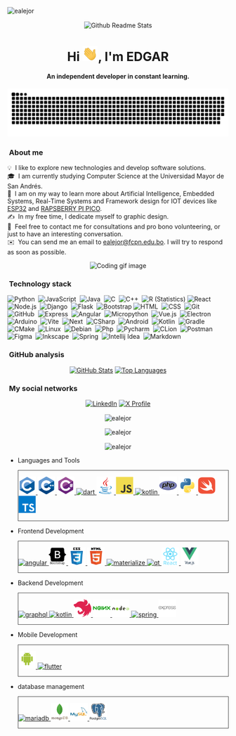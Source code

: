 <p align="left"> 
    <img src="https://komarev.com/ghpvc/?username=ealejor&label=Profile%20views&color=0e75b6&style=flat" alt="ealejor" />
</p>

<div align="center">
    <img 
        width="100px" 
        src="https://res.cloudinary.com/anuraghazra/image/upload/v1594908242/logo_ccswme.svg"
        align="center" alt="Github Readme Stats" 
    />
    <h1>Hi <img width="35" src="https://github.com/1999AZZAR/1999AZZAR/blob/main/resources/img/waving.gif" alt="">, I'm EDGAR</h1>
    <h4>An independent developer in constant learning.</h4>
</div>

<div align="center"> 
    <a href="https://1999azzar.github.io/1999AZZAR/">
        <img  
            src="https://github.com/1999AZZAR/1999AZZAR/blob/main/resources/img/grid-snake.svg"
            alt="snake"
        />
    </a>
</div>

### &nbsp;About me

💡 &nbsp;I like to explore new technologies and develop software solutions.\
🎓 &nbsp;I am currently studying Computer Science at the Universidad Mayor de San Andrés.\
🌱 &nbsp;I am on my way to learn more about Artificial Intelligence, Embedded Systems, Real-Time Systems and
Framework
design for IOT devices like [ESP32](https://www.espressif.com/)
and [RAPSBERRY PI PICO](https://www.raspberrypi.com/products/raspberry-pi-pico/).\
✍️ &nbsp;In my free time, I dedicate myself to graphic design.\
💬 &nbsp;Feel free to contact me for consultations and pro bono volunteering, or just to have an interesting
conversation.\
✉️ &nbsp;You can send me an email to ealejor@fcpn.edu.bo. I will try to respond as soon as possible.

<div align="center">
    <img
        width="200" 
        height="200" 
        src="https://raw.githubusercontent.com/royrustdev/royrustdev/main/assets/img/coding.gif" 
        alt="Coding gif image" 
    />
</div>

### &nbsp;Technology stack

![Python](https://img.shields.io/badge/-Python-05122A?style=flat&logo=python)&nbsp;
![JavaScript](https://img.shields.io/badge/-JavaScript-05122A?style=flat&logo=javascript)&nbsp;
![Java](https://img.shields.io/badge/-Java-05122A?style=flat&logo=Java&logoColor=FFA518)&nbsp;
![C](https://img.shields.io/badge/-C-05122A?style=flat&logo=C&logoColor=A8B9CC)&nbsp;
![C++](https://img.shields.io/badge/-C++-05122A?style=flat&logo=C%2B%2B&logoColor=00599C)&nbsp;
![R (Statistics)](https://img.shields.io/badge/-R-05122A?style=flat&logo=R&logoColor=276DC3)
![React](https://img.shields.io/badge/-React-05122A?style=flat&logo=react)&nbsp;
![Node.js](https://img.shields.io/badge/-Node.js-05122A?style=flat&logo=node.js)&nbsp;
![Django](https://img.shields.io/badge/-Django-05122A?style=flat&logo=django&logoColor=092E20)&nbsp;
![Flask](https://img.shields.io/badge/-Flask-05122A?style=flat&logo=flask)&nbsp;
![Bootstrap](https://img.shields.io/badge/-Bootstrap-05122A?style=flat&logo=bootstrap&logoColor=563D7C)
![HTML](https://img.shields.io/badge/-HTML-05122A?style=flat&logo=HTML5)&nbsp;
![CSS](https://img.shields.io/badge/-CSS-05122A?style=flat&logo=CSS3&logoColor=1572B6)&nbsp;
![Git](https://img.shields.io/badge/-Git-05122A?style=flat&logo=git)&nbsp;
![GitHub](https://img.shields.io/badge/-GitHub-05122A?style=flat&logo=github)&nbsp;
![Express](https://img.shields.io/badge/-Express-05122A?style=flat&logo=express)&nbsp;
![Angular](https://img.shields.io/badge/-Angular-05122A?style=flat&logo=angular)&nbsp;
![Micropython](https://img.shields.io/badge/-Micropython-05122A?style=flat&logo=micropython)&nbsp;
![Vue.js](https://img.shields.io/badge/-Vue.js-05122A?style=flat&logo=vue.js)&nbsp;
![Electron](https://img.shields.io/badge/-Electron-05122A?style=flat&logo=electron)&nbsp;
![Arduino](https://img.shields.io/badge/-Arduino-05122A?style=flat&logo=arduino)&nbsp;
![Vite](https://img.shields.io/badge/-Vite-05122A?style=flat&logo=vite)&nbsp;
![Next](https://img.shields.io/badge/-Next.js-05122A?style=flat&logo=next.js)&nbsp;
![CSharp](https://img.shields.io/badge/-CSharp-05122A?style=flat&logo=csharp)&nbsp;
![Android](https://img.shields.io/badge/-Android-05122A?style=flat&logo=android)&nbsp;
![Kotlin](https://img.shields.io/badge/-Kotlin-05122A?style=flat&logo=kotlin)&nbsp;
![Gradle](https://img.shields.io/badge/-Gradle-05122A?style=flat&logo=gradle)&nbsp;
![CMake](https://img.shields.io/badge/-CMake-05122A?style=flat&logo=cmake)&nbsp;
![Linux](https://img.shields.io/badge/-Linux-05122A?style=flat&logo=linux)&nbsp;
![Debian](https://img.shields.io/badge/-Debian-05122A?style=flat&logo=debian)&nbsp;
![Php](https://img.shields.io/badge/-Php-05122A?style=flat&logo=php)&nbsp;
![Pycharm](https://img.shields.io/badge/-Pycharm-05122A?style=flat&logo=pycharm)&nbsp;
![CLion](https://img.shields.io/badge/-CLion-05122A?style=flat&logo=clion)&nbsp;
![Postman](https://img.shields.io/badge/-Postman-05122A?style=flat&logo=postman)&nbsp;
![Figma](https://img.shields.io/badge/-Figma-05122A?style=flat&logo=figma)&nbsp;
![Inkscape](https://img.shields.io/badge/-Inkscape-05122A?style=flat&logo=inkscape)&nbsp;
![Spring](https://img.shields.io/badge/-Spring-05122A?style=flat&logo=spring)&nbsp;
![Intellij Idea](https://img.shields.io/badge/-IntellijIdea-05122A?style=flat&logo=intellijidea)&nbsp;
![Markdown](https://img.shields.io/badge/-Markdown-05122A?style=flat&logo=markdown)

### &nbsp;GitHub analysis

<div align="center">

[![GitHub Stats](https://github-readme-stats-eight-theta.vercel.app/api?username=ealejor&show_icons=true&theme=algolia&include_all_commits=true&count_private=true)](https://github.com/ealejor)
[![Top Languages](https://github-readme-stats-eight-theta.vercel.app/api/top-langs/?username=ealejor&layout=compact&langs_count=8&theme=algolia)](https://github.com/ealejor)

</div>

### &nbsp;My social networks

<div align="center">

[![LinkedIn](https://img.shields.io/badge/linkedin-%2300acee.svg?color=405DE6&style=for-the-badge&logo=linkedin&logoColor=white)](https://www.linkedin.com/in/edgar-alejo-755091291)
[![X Profile](https://img.shields.io/badge/x-%2300acee.svg?color=000000&style=for-the-badge&logo=x&logoColor=white)](https://twitter.com/EDG_Alejo?s=09)

</div>

<div align="center">
    <p>
        <img align="center" src="https://github-readme-stats.vercel.app/api/top-langs?username=ealejor&show_icons=true&locale=en&layout=compact&theme=algolia" alt="ealejor" />
    </p>
    <p>
        <img align="center" src="https://github-readme-stats.vercel.app/api?username=ealejor&show_icons=true&locale=en&theme=algolia&layout=compact" alt="ealejor" />
    </p>
    <p>
        <img align="center" src="https://github-readme-streak-stats.herokuapp.com/?user=ealejor&&theme=algolia&layout=compact" alt="ealejor" />
    </p>
</div>


- Languages and Tools
    <div style="border: 1px solid #444444">
    <p align="left"> <a href="https://www.cprogramming.com/" target="_blank" rel="noreferrer"> <img src="https://raw.githubusercontent.com/devicons/devicon/master/icons/c/c-original.svg" alt="c" width="40" height="40"/> </a> <a href="https://www.w3schools.com/cpp/" target="_blank" rel="noreferrer"> <img src="https://raw.githubusercontent.com/devicons/devicon/master/icons/cplusplus/cplusplus-original.svg" alt="cplusplus" width="40" height="40"/> </a> <a href="https://www.w3schools.com/cs/" target="_blank" rel="noreferrer"> <img src="https://raw.githubusercontent.com/devicons/devicon/master/icons/csharp/csharp-original.svg" alt="csharp" width="40" height="40"/> </a> <a href="https://dart.dev" target="_blank" rel="noreferrer"> <img src="https://www.vectorlogo.zone/logos/dartlang/dartlang-icon.svg" alt="dart" width="40" height="40"/> </a> <a href="https://www.java.com" target="_blank" rel="noreferrer"> <img src="https://raw.githubusercontent.com/devicons/devicon/master/icons/java/java-original.svg" alt="java" width="40" height="40"/> </a> <a href="https://developer.mozilla.org/en-US/docs/Web/JavaScript" target="_blank" rel="noreferrer"> <img src="https://raw.githubusercontent.com/devicons/devicon/master/icons/javascript/javascript-original.svg" alt="javascript" width="40" height="40"/> </a> <a href="https://kotlinlang.org" target="_blank" rel="noreferrer"> <img src="https://www.vectorlogo.zone/logos/kotlinlang/kotlinlang-icon.svg" alt="kotlin" width="40" height="40"/> </a> <a href="https://www.php.net" target="_blank" rel="noreferrer"> <img src="https://raw.githubusercontent.com/devicons/devicon/master/icons/php/php-original.svg" alt="php" width="40" height="40"/> </a> <a href="https://www.python.org" target="_blank" rel="noreferrer"> <img src="https://raw.githubusercontent.com/devicons/devicon/master/icons/python/python-original.svg" alt="python" width="40" height="40"/> </a> <a href="https://developer.apple.com/swift/" target="_blank" rel="noreferrer"> <img src="https://raw.githubusercontent.com/devicons/devicon/master/icons/swift/swift-original.svg" alt="swift" width="40" height="40"/> </a> <a href="https://www.typescriptlang.org/" target="_blank" rel="noreferrer"> <img src="https://raw.githubusercontent.com/devicons/devicon/master/icons/typescript/typescript-original.svg" alt="typescript" width="40" height="40"/> </a> </p>
    </div>

- Frontend Development
    <div style="border: 1px solid #444444">
        <p align="left"> 
            <a href="https://angular.io" target="_blank" rel="noreferrer">
                <img src="https://angular.io/assets/images/logos/angular/angular.svg" alt="angular" width="40" height="40"/> 
            </a> 
            <a href="https://getbootstrap.com" target="_blank" rel="noreferrer">
                <img src="https://raw.githubusercontent.com/devicons/devicon/master/icons/bootstrap/bootstrap-plain-wordmark.svg" alt="bootstrap" width="40" height="40"/> 
            </a> 
            <a href="https://www.w3schools.com/css/" target="_blank" rel="noreferrer"> 
                <img src="https://raw.githubusercontent.com/devicons/devicon/master/icons/css3/css3-original-wordmark.svg" alt="css3" width="40" height="40"/> 
            </a>
            <a href="https://www.w3.org/html/" target="_blank" rel="noreferrer">   
                <img src="https://raw.githubusercontent.com/devicons/devicon/master/icons/html5/html5-original-wordmark.svg" alt="html5" width="40" height="40"/> 
            </a>
            <a href="https://materializecss.com/" target="_blank" rel="noreferrer">
                <img src="https://raw.githubusercontent.com/prplx/svg-logos/5585531d45d294869c4eaab4d7cf2e9c167710a9/svg/materialize.svg" alt="materialize" width="40" height="40"/> 
            </a> 
            <a href="https://www.qt.io/" target="_blank" rel="noreferrer"> 
                <img src="https://upload.wikimedia.org/wikipedia/commons/0/0b/Qt_logo_2016.svg" alt="qt" width="40" height="40"/> 
            </a> 
            <a href="https://reactjs.org/" target="_blank" rel="noreferrer">
                <img src="https://raw.githubusercontent.com/devicons/devicon/master/icons/react/react-original-wordmark.svg" alt="react" width="40" height="40"/>
            </a>
            <a href="https://vuejs.org/" target="_blank" rel="noreferrer">
                <img src="https://raw.githubusercontent.com/devicons/devicon/master/icons/vuejs/vuejs-original-wordmark.svg" alt="vuejs" width="40" height="40"/> 
            </a>
        </p>
    </div>

- Backend Development
    <div style="border: 1px solid #444444">
        <p align="left">
            <a href="https://graphql.org" target="_blank" rel="noreferrer"> 
                <img src="https://www.vectorlogo.zone/logos/graphql/graphql-icon.svg" alt="graphql" width="40" height="40"/> 
            </a> 
            <a href="https://kotlinlang.org" target="_blank" rel="noreferrer">
                <img src="https://www.vectorlogo.zone/logos/kotlinlang/kotlinlang-icon.svg" alt="kotlin" width="40" height="40"/>
            </a>
            <a href="https://nestjs.com/" target="_blank" rel="noreferrer"> 
                <img src="https://raw.githubusercontent.com/devicons/devicon/master/icons/nestjs/nestjs-plain.svg" alt="nestjs" width="40" height="40"/>
            </a> 
            <a href="https://www.nginx.com" target="_blank" rel="noreferrer"> 
                <img src="https://raw.githubusercontent.com/devicons/devicon/master/icons/nginx/nginx-original.svg" alt="nginx" width="40" height="40"/> 
            </a> 
            <a href="https://nodejs.org" target="_blank" rel="noreferrer">
                <img src="https://raw.githubusercontent.com/devicons/devicon/master/icons/nodejs/nodejs-original-wordmark.svg" alt="nodejs" width="40" height="40"/>
            </a> 
            <a href="https://spring.io/" target="_blank" rel="noreferrer"> 
                <img src="https://www.vectorlogo.zone/logos/springio/springio-icon.svg" alt="spring" width="40" height="40"/> 
            </a> 
            <a href="https://expressjs.com" target="_blank" rel="noreferrer"> 
                <img src="https://raw.githubusercontent.com/devicons/devicon/master/icons/express/express-original-wordmark.svg" alt="express" width="40" height="40"/>
            </a> 
        </p>
    </div>

- Mobile Development
    <div style="border: 1px solid #444444">
        <p align="left"> 
            <a href="https://developer.android.com" target="_blank" rel="noreferrer"> 
                <img src="https://raw.githubusercontent.com/devicons/devicon/master/icons/android/android-original-wordmark.svg" alt="android" width="40" height="40"/> 
            </a>
            <a href="https://flutter.dev" target="_blank" rel="noreferrer">
                <img src="https://www.vectorlogo.zone/logos/flutterio/flutterio-icon.svg" alt="flutter" width="40" height="40"/> 
            </a> 
        </p>
    </div>


- database management
    <div style="border: 1px solid #444444">
        <p align="left"> 
            <a href="https://mariadb.org/" target="_blank" rel="noreferrer"> 
                <img src="https://www.vectorlogo.zone/logos/mariadb/mariadb-icon.svg" alt="mariadb" width="40" height="40"/>
            </a> 
            <a href="https://www.mongodb.com/" target="_blank" rel="noreferrer"> 
                <img src="https://raw.githubusercontent.com/devicons/devicon/master/icons/mongodb/mongodb-original-wordmark.svg" alt="mongodb" width="40" height="40"/>
            </a> 
            <a href="https://www.mysql.com/" target="_blank" rel="noreferrer"> 
                <img src="https://raw.githubusercontent.com/devicons/devicon/master/icons/mysql/mysql-original-wordmark.svg" alt="mysql" width="40" height="40"/> 
            </a> 
            <a href="https://www.postgresql.org" target="_blank" rel="noreferrer"> 
                <img src="https://raw.githubusercontent.com/devicons/devicon/master/icons/postgresql/postgresql-original-wordmark.svg" alt="postgresql" width="40" height="40"/> 
            </a>
        </p>
    </div>

<br>
